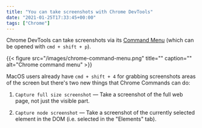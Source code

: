 ```yaml
---
title: "You can take screenshots with Chrome DevTools"
date: "2021-01-25T17:33:45+00:00"
tags: ["Chrome"]
---
```


Chrome DevTools can take screenshots via its [Command Menu](https://developers.google.com/web/tools/chrome-devtools/command-menu)
(which can be opened with `cmd + shift + p`).

{{< figure src="/images/chrome-command-menu.png" title="" caption="" alt="Chrome command menu" >}}

MacOS users already have `cmd + shift + 4` for grabbing screenshots areas of the
screen but there's two new things that Chrome Commands can do:

1. `Capture full size screenshot` — Take a screenshot of the full web page, not
   just the visible part.

2. `Capture node screenshot` — Take a screenshot of the currently selected
   element in the DOM (i.e. selected in the "Elements" tab).


